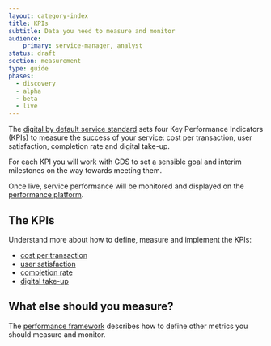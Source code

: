 ```yaml
---
layout: category-index
title: KPIs
subtitle: Data you need to measure and monitor
audience:
    primary: service-manager, analyst
status: draft
section: measurement
type: guide
phases:
  - discovery
  - alpha
  - beta
  - live
---
```


The [digital by default service standard](/digital-by-default) sets four Key Performance Indicators (KPIs) to measure the success of your service: cost per transaction, user satisfaction, completion rate and digital take-up.

For each KPI you will work with GDS to set a sensible goal and interim milestones on the way towards meeting them.

Once live, service performance will be monitored and displayed on the [performance platform](https://www.gov.uk/performance).

## The KPIs
Understand more about how to define, measure and implement the KPIs:

* [cost per transaction](/measurement/costpertransaction.html)
* [user satisfaction](/measurement/usersatisfaction.html)
* [completion rate](/measurement/completionrate.html)
* [digital take-up](/measurement/digital-takeup.html)

## What else should you measure?
The [performance framework](/measurement/performanceframework.html) describes how to define other metrics you should measure and monitor.
